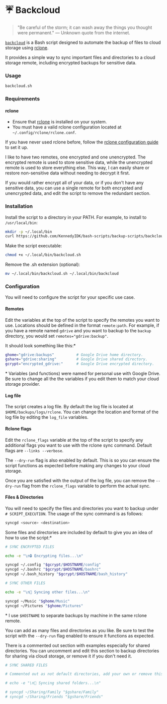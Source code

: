 # ☔ Backcloud

> "Be careful of the storm; it can wash away the things you thought were permanent." — Unknown quote from the internet.

[`backcloud`](backcloud.sh) is a Bash script designed to automate the backup of files to cloud storage using [rclone](https://rclone.org/). 

It provides a simple way to sync important files and directories to a cloud storage remote, including encrypted backups for sensitive data.

### Usage
```sh
backcloud.sh
```

### Requirements

#### rclone
- Ensure that [rclone](https://rclone.org/downloads/) is installed on your system.
- You must have a valid rclone configuration located at `~/.config/rclone/rclone.conf`.

If you have never used rclone before, follow the [rclone configuration guide](https://rclone.org/docs/#configuration) to set it up. 

I like to have two remotes, one encrypted and one unencrypted. The encrypted remote is used to store sensitive data, while the unencrypted remote is used to store everything else. This way, I can easily share or restore non-sensitive data without needing to decrypt it first.

If you would rather encrypt all of your data, or if you don't have any sensitive data, you can use a single remote for both encrypted and unencrypted data, and edit the script to remove the redundant section.

### Installation

Install the script to a directory in your PATH. For example, to install to `/usr/local/bin`:
```sh
mkdir -p ~/.local/bin
curl https://github.com/KennedyIDK/bash-scripts/backup-scripts/backcloud/backloud.sh -o ~/.local/bin/backcloud.sh
```

Make the script executable:
```sh
chmod +x ~/.local/bin/backcloud.sh
```

Remove the .sh extension (optional):
```sh
mv ~/.local/bin/backcloud.sh ~/.local/bin/backcloud
```

### Configuration

You will need to configure the script for your specific use case.

#### Remotes 
Edit the variables at the top of the script to specify the remotes you want to use. Locations should be defined in the format `remote:path`. For example, if you have a remote named `gdrive` and you want to backup to the `backup` directory, you would set `remotes="gdrive:backup"`. 

It should look something like this:*
```sh
ghome="gdrive:backups"          # Google Drive home directory.
gshare="gdrive:sharing"         # Google Drive shared directory.
gcrypt="encrypted_gdrive:"      # Google Drive encrypted directory.
```
\* Variables (and functions) were named for personal use with Google Drive. Be sure to change all the the variables if you edit them to match your cloud storage provider.

#### Log file
The script creates a log file. By default the log file is located at `$HOME/backups/logs/rclone`. You can change the location and format of the log file by editing the `log_file` variables.

#### Rclone flags
Edit the `rclone_flags` variable at the top of the script to specify any additional flags you want to use with the rclone sync command. Default flags are `--links --verbose`. 

The `--dry-run` flag is also enabled by default. This is so you can ensure the script functions as expected before making any changes to your cloud storage. 

Once you are satisfied with the output of the log file, you can remove the `--dry-run` flag from the `rclone_flags` variable to perform the actual sync.

#### Files & Directories
You will need to specify the files and directories you want to backup under `# SCRIPT_EXECUTION`. The usage of the sync command is as follows:
```sh
syncgd <source> <destination>
```

Some files and directories are included by default to give you an idea of how to use the script:*
```sh
# SYNC ENCRYPTED FILES

echo -e "\n🔒 Encrypting files...\n"

syncgd ~/.config "$gcrypt/$HOSTNAME/config"
syncgd ~/.bashrc "$gcrypt/$HOSTNAME/bashrc"
syncgd ~/.bash_history "$gcrypt/$HOSTNAME/bash_history"

# SYNC OTHER FILES

echo -e "\n📁 Syncing other files...\n"

syncgd ~/Music "$ghome/Music"
syncgd ~/Pictures "$ghome/Pictures"
```
\* I use `$HOSTNAME` to separate backups by machine in the same rclone remote.

You can add as many files and directories as you like. Be sure to test the script with the `--dry-run` flag enabled to ensure it functions as expected.

There is a commented out section with examples especially for shared directories. You can uncomment and edit this section to backup directories for sharing via cloud storage, or remove it if you don't need it.
```sh
# SYNC SHARED FILES

# Commented out as not default directories, add your own or remove this section of the script.

# echo -e "\n👥 Syncing shared folders...\n"

# syncgd ~/Sharing/Family "$gshare/Family"
# syncgd ~/Sharing/Friends "$gshare/Friends"
```
